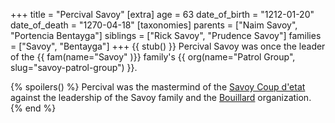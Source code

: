 +++
title = "Percival Savoy"
[extra]
age = 63
date_of_birth = "1212-01-20"
date_of_death = "1270-04-18"
[taxonomies]
parents = ["Naim Savoy", "Portencia Bentayga"]
siblings = ["Rick Savoy", "Prudence Savoy"]
families = ["Savoy", "Bentayga"]
+++ 
{{ stub() }}
Percival Savoy was once the leader of the {{ fam(name="Savoy" )}} family's {{ org(name="Patrol Group", slug="savoy-patrol-group") }}. 

{% spoilers() %}
Percival was the mastermind of the [Savoy Coup d'etat](@/events/savoy-coup.md) against
the leadership of the Savoy family and the [Bouillard](@/families/bouillard.md) 
organization.
{% end %}